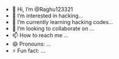 - 👋 Hi, I’m @Raghu123321
- 👀 I’m interested in hacking...
- 🌱 I’m currently learning hacking codes...
- 💞️ I’m looking to collaborate on ...
- 📫 How to reach me ...
- 😄 Pronouns: ...
- ⚡ Fun fact: ...

<!---
Raghu123321/Raghu123321 is a ✨ special ✨ repository because its `README.md` (this file) appears on your GitHub profile.
You can click the Preview link to take a look at your changes.
--->
